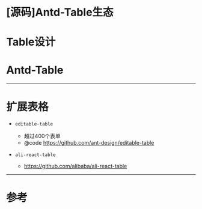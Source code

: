 # [源码]Antd-Table生态

# Table设计

# Antd-Table

---

# 扩展表格

- `editable-table`
  - 超过400个表单
  - @code https://github.com/ant-design/editable-table

- `ali-react-table`
  - https://github.com/alibaba/ali-react-table

---

# 参考